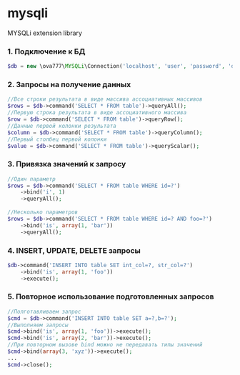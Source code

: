 # mysqli
MYSQLi extension library

### 1. Подключение к БД
```php
$db = new \ova777\MYSQLi\Connection('localhost', 'user', 'password', 'database');
```

### 2. Запросы на получение данных
```php
//Все строки результата в виде массива ассоциативных массивов
$rows = $db->command('SELECT * FROM table')->queryAll();
//Первую строка результата в виде ассоциативного массива
$row = $db->command('SELECT * FROM table')->queryRow();
//Данные первой колонки результата
$column = $db->command('SELECT * FROM table')->queryColumn();
//Первый столбец первой колонки
$value = $db->command('SELECT * FROM table')->queryScalar();
```

### 3. Привязка значений к запросу
```php
//Один параметр
$rows = $db->command('SELECT * FROM table WHERE id=?')
    ->bind('i', 1)
    ->queryAll();
    
//Несколько параметров
$rows = $db->command('SELECT * FROM table WHERE id=? AND foo=?')
    ->bind('is', array(1, 'bar'))
    ->queryAll();
```

### 4. INSERT, UPDATE, DELETE запросы
```php
$db->command('INSERT INTO table SET int_col=?, str_col=?')
    ->bind('is', array(1, 'foo'))
    ->execute();
```

### 5. Повторное использование подготовленных запросов
```php
//Полготавливаем запрос
$cmd = $db->command('INSERT INTO table SET a=?,b=?');
//Выполняем запросы
$cmd->bind('is', array(1, 'foo'))->execute();
$cmd->bind('is', array(2, 'bar'))->execute();
//При повторном вызове bind можно не передавать типы значений
$cmd->bind(array(3, 'xyz'))->execute();
...
$cmd->close();
```